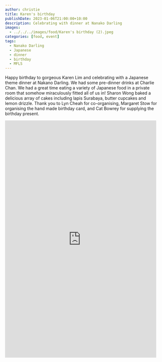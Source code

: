 ```yaml
---
author: christie
title: Karen's birthday
publishDate: 2023-01-06T21:00:00+10:00
description: Celebrating with dinner at Nanako Darling
images:
  - ../../../images/food/Karen's birthday (2).jpeg
categories: [food, event]
tags:
  - Nanako Darling
  - Japanese
  - dinner
  - birthday
  - MFLS
---
```


Happy birthday to gorgeous Karen Lim and celebrating with a Japanese theme dinner at Nakano Darling. We had some pre-dinner drinks at Charlie Chan. We had a great time eating a variety of Japanese food in a private room that somehow miraculously fitted all of us in! Sharon Wong baked a delicious array of cakes including lapis Surabaya, butter cupcakes and lemon drizzle. Thank you to Lyn Cheah for co-organising, Margaret Stow for organising the hand made birthday card, and Cat Bowrey for supplying the birthday present.

<iframe src="https://www.facebook.com/plugins/post.php?href=https%3A%2F%2Fwww.facebook.com%2Fchris1.tham%2Fposts%2Fpfbid0XKok8TUg4f1LAVbZNwBSbZPfxph2Ndms7pjRcAMHXKqrKb5LPWJh1QqYhfvkKMP4l&show_text=true&width=500" width="500" height="781" style="border:none;overflow:hidden" scrolling="no" frameborder="0" allowfullscreen="true" allow="autoplay; clipboard-write; encrypted-media; picture-in-picture; web-share"></iframe>

